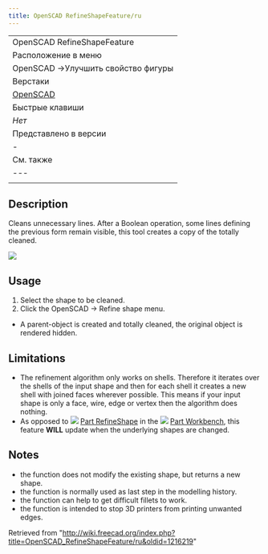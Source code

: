 ```yaml
---
title: OpenSCAD RefineShapeFeature/ru
---
```

|  |
| --- |
| OpenSCAD RefineShapeFeature |
| Расположение в меню |
| OpenSCAD →Улучшить свойство фигуры |
| Верстаки |
| [OpenSCAD](/OpenSCAD_Workbench/ru "OpenSCAD Workbench/ru") |
| Быстрые клавиши |
| *Нет* |
| Представлено в версии |
| - |
| См. также |
| --- |
|  |

## Description

Cleans unnecessary lines. After a Boolean operation, some lines defining the previous form remain visible, this tool creates a copy of the totally cleaned.

![](/images/PartRefineShape_it.png)

## Usage

1. Select the shape to be cleaned.
2. Click the OpenSCAD → Refine shape menu.

* A parent-object is created and totally cleaned, the original object is rendered hidden.

## Limitations

* The refinement algorithm only works on shells. Therefore it iterates over the shells of the input shape and then for each shell it creates a new shell with joined faces wherever possible. This means if your input shape is only a face, wire, edge or vertex then the algorithm does nothing.
* As opposed to ![](/images/Part_RefineShape.svg) [Part RefineShape](/Part_RefineShape "Part RefineShape") in the ![](/images/Workbench_Part.svg) [Part Workbench](/Part_Workbench "Part Workbench"), this feature **WILL** update when the underlying shapes are changed.

## Notes

* the function does not modify the existing shape, but returns a new shape.
* the function is normally used as last step in the modelling history.
* the function can help to get difficult fillets to work.
* the function is intended to stop 3D printers from printing unwanted edges.

Retrieved from "<http://wiki.freecad.org/index.php?title=OpenSCAD_RefineShapeFeature/ru&oldid=1216219>"